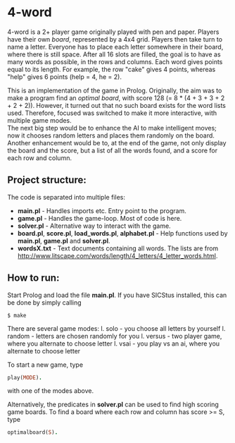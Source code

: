 # 4-word

4-word is a 2+ player game originally played with pen and paper. Players have their own _board_, represented by a 4x4 grid. Players then take turn to name a letter. Everyone has to place each letter somewhere in their board, where there is still space. After all 16 slots are filled, the goal is to have as many words as possible, in the rows and columns. Each word gives points equal to its length. For example, the row "cake" gives 4 points, whereas "help" gives 6 points (help = 4, he = 2).  

This is an implementation of the game in Prolog. Originally, the aim was to make a program find an _optimal board_, with score 128 (= 8 * (4 + 3 + 3 + 2 + 2 + 2)). However, it turned out that no such board exists for the word lists used. Therefore, focused was switched to make it more interactive, with multiple game modes.  
The next big step would be to enhance the AI to make intelligent moves; now it chooses random letters and places them randomly on the board.  
Another enhancement would be to, at the end of the game, not only display the board and the score, but a list of all the words found, and a score for each row and column.

## Project structure:

The code is separated into multiple files:
* **main.pl** - Handles imports etc. Entry point to the program.
* **game.pl** - Handles the game-loop. Most of code is here.
* **solver.pl** - Alternative way to interact with the game.
* **board.pl**, **score.pl**, **load_words.pl**, **alphabet.pl** - Help functions used by **main.pl**, **game.pl** and **solver.pl**.
* **wordsX.txt** - Text documents containing all words. The lists are from http://www.litscape.com/words/length/4_letters/4_letter_words.html.

## How to run:

Start Prolog and load the file **main.pl**. If you have SICStus installed, this can be done by simply calling
```
$ make
```
There are several game modes:
l. solo - you choose all letters by yourself
l. random - letters are chosen randomly for you
l. versus - two player game, where you alternate to choose letter
l. vsai - you play vs an ai, where you alternate to choose letter

To start a new game, type 
```prolog
play(MODE).
```
with one of the modes above.

Alternatively, the predicates in **solver.pl** can be used to find high scoring game boards. To find a board where each row and column has score >= S, type
```prolog
optimalboard(S).
```
